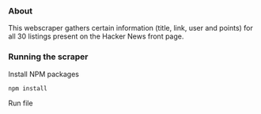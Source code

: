 ### About

This webscraper gathers certain information (title, link, user and points) for all 30 listings present on the Hacker News front page. 

### Running the scraper

Install NPM packages
   ```sh
   npm install
   ```
Run file
   ```node webscraper.js
   ```